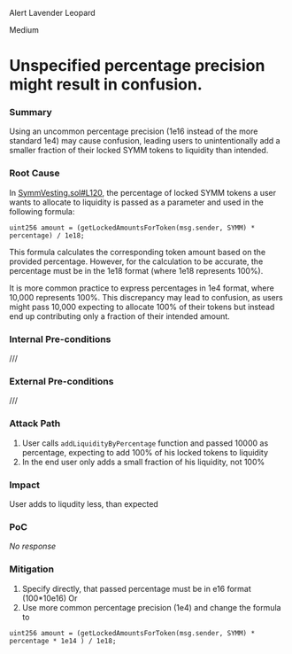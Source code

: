 Alert Lavender Leopard

Medium

# Unspecified percentage precision might result in confusion.

### Summary

Using an uncommon percentage precision (1e16 instead of the more standard 1e4) may cause confusion, leading users to unintentionally add a smaller fraction of their locked SYMM tokens to liquidity than intended.

### Root Cause

In [SymmVesting.sol#L120](https://github.com/sherlock-audit/2025-03-symm-io-stacking/blob/d7cf7fc96af1c25b53a7b500a98b411cd018c0d3/token/contracts/vesting/SymmVesting.sol#L120), the percentage of locked SYMM tokens a user wants to allocate to liquidity is passed as a parameter and used in the following formula:
```solidity
uint256 amount = (getLockedAmountsForToken(msg.sender, SYMM) * percentage) / 1e18;
```
This formula calculates the corresponding token amount based on the provided percentage. However, for the calculation to be accurate, the percentage must be in the 1e18 format (where 1e18 represents 100%).

It is more common practice to express percentages in 1e4 format, where 10,000 represents 100%. This discrepancy may lead to confusion, as users might pass 10,000 expecting to allocate 100% of their tokens but instead end up contributing only a fraction of their intended amount.

### Internal Pre-conditions

///

### External Pre-conditions

///

### Attack Path

1. User calls `addLiquidityByPercentage` function and passed 10000 as percentage, expecting to add 100% of his locked tokens to liquidity
2. In the end user only adds a small fraction of his liquidity, not 100%

### Impact

User adds to liqudity less, than expected 

### PoC

_No response_

### Mitigation

1. Specify directly, that passed percentage must be in e16 format (100*10e16)
Or
2.  Use more common percentage precision (1e4) and change the formula to
```solidity
uint256 amount = (getLockedAmountsForToken(msg.sender, SYMM) * percentage * 1e14 ) / 1e18;
```
